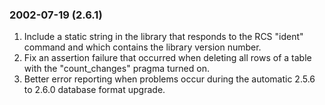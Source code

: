 ### 2002\-07\-19 (2\.6\.1\)

1. Include a static string in the library that responds to the RCS
 "ident" command and which contains the library version number.
2. Fix an assertion failure that occurred when deleting all rows of
 a table with the "count\_changes" pragma turned on.
3. Better error reporting when problems occur during the automatic
 2\.5\.6 to 2\.6\.0 database format upgrade.




